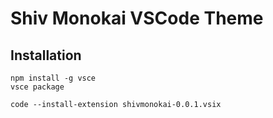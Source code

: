 # Shiv Monokai VSCode Theme
## Installation
```
npm install -g vsce
vsce package
```
```
code --install-extension shivmonokai-0.0.1.vsix
```
